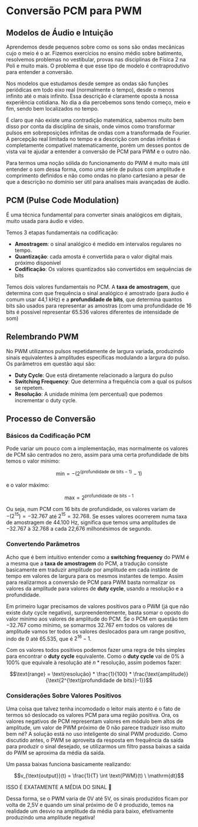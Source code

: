 # Conversão PCM para PWM

## Modelos de Áudio e Intuição
Aprendemos desde pequenos sobre como os sons são ondas mecânicas cujo o meio é o ar. Fizemos exercícios no ensino médio sobre batimento, resolvemos problemas no vestibular, provas nas disciplinas de Física 2 na Poli e muito mais. O problema é que esse tipo de modelo é contraprodutivo para entender a conversão.

Nos modelos que estudamos desde sempre as ondas são funções periódicas em todo eixo real (normalmente o tempo), desde o menos infinito até o mais infinito. Essa descrição é claramente oposta à nossa experiência cotidiana. No dia a dia percebemos sons tendo começo, meio e fim, sendo bem localizados no tempo. 

É claro que não existe uma contradição matemática, sabemos muito bem disso por conta da disciplina de sinais, onde vimos como transformar pulsos em sobreposições infinitas de ondas com a transformada de Fourier. A percepção real limitada no tempo e a descrição com ondas infinitas é completamente compatível matematicamente, porém um desses pontos de vista vai te ajudar a entender a conversão de PCM para PWM e o outro não.

Para termos uma noção sólida do funcionamento do PWM é muito mais útil entender o som dessa forma, como uma série de pulsos com amplitude e comprimento definidos e não como ondas no plano cartesiano a pesar de que a descrição no domínio ser útil para analises mais avançadas de áudio.

## PCM (Pulse Code Modulation)
É uma técnica fundamental para converter sinais analógicos em digitais, muito usada para áudio e vídeo.

Temos 3 etapas fundamentais na codificação:
- **Amostragem**: o sinal analógico é medido em intervalos regulares no tempo.
- **Quantização**: cada amosta é convertida para o valor digital mais próximo disponível
- **Codificação**: Os valores quantizados são convertidos em sequências de bits 

Temos dois valores fundamentais no PCM. A **taxa de amostragem**, que determina com que frequência o sinal analógico é amostrado (para áudio é comum usar 44,1 kHz) e a **profundidade de bits**, que determina quantos bits são usados para representar as amostras (com uma profundidade de 16 bits é possível representar 65.536 valores diferentes de intensidade de som)

## Relembrando PWM
No PWM utilizamos pulsos repetidamente de largura variada, produzindo sinais equivalentes à amplitudes específicas modulando a largura do pulso. Os parâmetros em questão aqui são:
- **Duty Cycle**: Que está diretamente relacionado a largura do pulso
- **Switching Frequency**: Que determina a frequência com a qual os pulsos se repetem.
- **Resolução**: A unidade mínima (em percentual) que podemos incrementar o duty cycle.

## Processo de Conversão

### Básicos da Codificação PCM
Pode variar um pouco com a implementação, mas normalmente os valores de PCM são centrados no zero, assim para uma certa profundidade de bits temos o valor mínimo:
```math
\text{min} = -(2^{(\text{profundidade de bits} -1)} -1)
```
e o valor máximo:
```math
\text{max} = 2^{\text{profundidade de bits} -1}
```

Ou seja, num PCM com 16 bits de profundidade, os valores variam de $-(2^{15}) = -32.767$ até $2^{15} = 32.768$. Se esses valores ocorrerem numa taxa de amostragem de 44.100 Hz, significa que temos uma amplitudes de $-32.767$ à $32.768$ a cada 22,676 milhonésimos de segundo.

### Convertendo Parâmetros
Acho que é bem intuitivo entender como a **switching frequency** do PWM é a mesma que a **taxa de amostragem** do PCM, a tradução consiste basicamente em traduzir amplitude por amplitude em cada instânte de tempo em valores de largura para os mesmos instantes de tempo. Assim para realizarmos a conversão de PCM para PWM basta normalizar os valores da amplitude para valores de **duty cycle**, usando a resolução e a profundidade.

Em primeiro lugar precisamos de valores positivos para o PWM (já que não existe duty cycle negativo), surpreendentemente, basta somar o oposto do valor mínimo aos valores de amplitude do PCM. Se o PCM em questão tem $-32.767$ como mínimo, se somarmos $32.767$ em todos os valores de amplitude vamos ter todos os valores deslocados para um range positivo, indo de $0$ até $65.535$, que é $2^{16}-1$.

Com os valores todos positivos podemos fazer uma regra de três simples para encontrar o **duty cycle** equivalente. Como o **duty cycle** vai de 0% à 100% que equivale à $\text{resolução}$ até $n*\text{resolução}$, assim podemos fazer:

```math
\text{range} = \text{resolução} * \frac{1}{100} * \frac{\text{amplitude}}{\text{2^{\text{profundidade de bits}}-1}}
```

### Considerações Sobre Valores Positivos
Uma coisa que talvez tenha incomodado o leitor mais atento é o fato de termos só deslocado os valores PCM para uma região positiva. Ora, os valores negativos de PCM representam valores em módulo bem altos de amplitude, um valor de PWM próximo de 0 não parece traduzir isso muito bem né? A solução está no uso inteligente do sinal PWM produzido. Como discutido antes, o PWM se aproveita da resposta em frequência da saída para produzir o sinal desejado, se utilizarmos um filtro passa baixas a saída do PWM se aproxima da média da saída. 

Um passa baixas funciona basicamente realizando:
```math
v_{\text{output}}(t) = \frac{1}{T} \int \text{PWM}(t) \ \mathrm{dt}
```
ISSO É EXATAMENTE A MÉDIA DO SINAL 🤪

Dessa forma, se o PWM varia de 0V até 5V, os sinais produzidos ficam por volta de 2,5V e quando um sinal próximo de 0 é produzido, temos na realidade um desvio na amplitude da média para baixo, efetivamente produzindo uma amplitude negativa!

